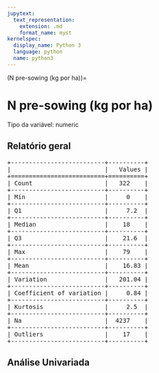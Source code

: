 ```yaml
--- 
jupytext:
  text_representation:
    extension: .md
    format_name: myst
kernelspec:
  display_name: Python 3
  language: python
  name: python3
---
```


(N pre-sowing (kg por ha))= 

# N pre-sowing (kg por ha)
Tipo da variável: numeric
## Relatório geral

<pre>
+--------------------------+----------+
|                          |   Values |
+==========================+==========+
| Count                    |   322    |
+--------------------------+----------+
| Mín                      |     0    |
+--------------------------+----------+
| Q1                       |     7.2  |
+--------------------------+----------+
| Median                   |    18    |
+--------------------------+----------+
| Q3                       |    21.6  |
+--------------------------+----------+
| Max                      |    79    |
+--------------------------+----------+
| Mean                     |    16.83 |
+--------------------------+----------+
| Variation                |   201.04 |
+--------------------------+----------+
| Coefficient of variation |     0.84 |
+--------------------------+----------+
| Kurtosis                 |     2.5  |
+--------------------------+----------+
| Na                       |  4237    |
+--------------------------+----------+
| Outliers                 |    17    |
+--------------------------+----------+
</pre>



## Análise Univariada

<div><script src="https://cdn.plot.ly/plotly-latest.min.js"></script><div class="plotly-graph-div" id="854e8c67-00b5-4c6a-9b3b-7532032eef07" style="height:370px; width:800px;"></div><script type="text/javascript">                                    window.PLOTLYENV=window.PLOTLYENV || {};                                    if (document.getElementById("854e8c67-00b5-4c6a-9b3b-7532032eef07")) {                    Plotly.newPlot(                        "854e8c67-00b5-4c6a-9b3b-7532032eef07",                        [{"boxmean": true, "boxpoints": false, "marker": {"color": "rgba(20, 36, 44, 0.7)", "outliercolor": "rgba(233, 75, 59, 1)"}, "name": "", "type": "box", "xaxis": "x", "y": [null, null, null, null, null, null, null, null, null, null, null, null, null, null, null, null, null, null, null, null, null, null, null, null, null, null, null, null, null, null, null, 18.0, null, null, null, null, 18.0, null, null, 0.0, null, null, null, null, null, null, null, null, null, null, null, null, null, null, null, null, null, null, null, null, null, null, null, null, null, null, null, null, null, 18.0, null, null, null, null, null, null, null, null, 18.0, null, null, null, null, null, null, null, null, null, null, 0.0, null, 24.2, null, null, 0.0, null, null, 10.0, 14.4, null, null, null, null, null, 23.4, null, null, null, null, null, null, null, null, null, null, 23.4, null, null, null, null, null, null, null, null, null, null, null, null, null, null, 11.0, null, null, null, null, null, null, null, null, null, null, null, null, null, null, null, 21.6, null, null, null, null, null, null, null, null, null, null, null, 18.0, null, null, null, null, null, null, null, null, null, null, null, null, null, null, null, null, null, null, null, 16.2, null, null, null, 22.5, null, null, 16.2, 14.4, null, null, 0.0, 4.8, null, null, null, null, null, null, null, null, 10.8, null, null, null, null, null, null, 16.2, null, null, null, 25.0, null, null, null, null, 21.6, null, null, null, null, null, null, null, null, null, null, null, null, null, 18.0, null, null, null, null, 7.7, null, null, 17.5, null, null, null, null, null, 25.0, null, null, null, null, null, null, 0.0, null, null, null, null, null, 18.0, null, null, null, null, 17.1, 17.5, null, null, null, null, null, null, null, null, null, null, null, null, null, null, null, null, null, null, null, null, null, null, null, null, null, 5.6, null, null, null, null, null, null, null, null, null, null, 18.0, 0.0, null, null, null, null, null, null, null, null, null, null, null, null, null, null, null, null, null, null, null, null, null, null, 0.0, 0.0, null, null, null, null, null, null, null, null, null, null, null, null, 19.5, null, null, null, null, null, 14.4, null, null, null, null, null, 0.0, null, null, null, null, null, 18.0, null, null, 21.6, null, null, null, 21.6, 28.8, null, null, null, null, null, 14.4, null, null, null, null, null, null, null, null, null, 10.0, null, null, null, null, null, 30.0, null, null, null, null, null, null, null, null, 16.2, 7.2, null, null, null, null, null, null, null, null, null, null, null, null, 21.6, null, null, null, null, null, null, null, null, 23.4, null, 0.0, null, 10.0, null, null, null, null, 0.0, null, null, null, null, 0.0, null, null, null, null, null, null, null, null, 0.0, null, null, null, null, null, 18.0, 18.0, null, 13.2, null, null, null, null, null, null, null, null, null, 0.0, null, 0.0, 18.0, null, null, 10.0, null, null, null, null, null, null, null, null, null, null, null, null, 23.4, null, 15.0, null, null, null, null, null, null, null, null, null, null, 16.74, 25.0, null, null, null, null, null, null, null, null, null, null, null, null, null, null, null, null, null, null, null, 27.0, null, null, null, null, null, null, 0.0, null, null, null, null, 14.4, null, null, 8.4, 75.0, null, null, null, null, 14.4, null, null, null, null, null, null, null, null, null, null, null, null, null, 36.0, null, null, null, 12.6, null, null, null, null, null, null, null, 11.7, null, null, 20.0, null, null, null, null, null, null, null, null, null, null, null, null, null, null, 0.0, null, null, null, null, null, null, null, null, null, null, null, null, null, null, null, null, null, null, 8.1, null, null, null, null, null, null, null, null, null, null, null, null, null, null, null, null, null, null, null, null, null, null, null, null, null, null, null, null, null, null, null, null, null, null, null, null, null, 13.2, null, 59.8, null, null, null, null, null, null, null, null, null, null, 17.5, null, 16.2, null, null, null, null, null, null, 46.0, null, null, null, null, null, null, null, null, null, null, 7.0, null, null, null, 0.0, null, null, null, null, null, null, null, null, null, null, null, null, null, null, 18.0, null, null, null, null, null, null, null, null, 23.4, null, null, null, null, null, null, null, null, null, null, 0.0, null, null, null, null, null, null, null, null, null, null, null, null, null, null, null, null, 18.0, null, 23.4, null, 22.5, null, null, null, null, null, 5.0, null, null, null, null, null, null, null, null, null, 18.0, null, null, null, null, null, null, null, null, null, null, null, null, null, null, null, null, null, null, null, null, null, null, null, null, null, null, null, 21.6, null, null, 21.6, null, 20.4, null, null, null, null, null, null, null, null, null, null, null, null, null, null, 21.6, null, null, null, null, 21.6, null, null, 31.25, 31.5, null, null, 19.8, 27.0, null, null, null, null, null, null, null, null, null, null, null, null, null, null, null, null, null, null, null, null, null, null, null, 24.0, null, null, null, null, 25.65, null, null, null, null, 14.4, null, null, null, null, null, null, null, null, null, null, 0.0, 11.7, null, null, null, null, null, null, null, null, null, null, null, null, 18.0, null, null, null, null, 23.4, 18.0, 18.0, null, null, null, null, null, null, null, 19.98, null, null, null, null, 8.4, null, null, null, null, 25.2, null, 0.0, null, null, 9.8, null, null, null, null, null, null, 9.1, null, null, null, null, null, null, null, null, null, null, 21.6, null, null, null, null, null, null, null, null, null, null, null, null, null, null, null, null, null, null, 14.4, 18.0, null, null, 14.4, null, null, null, null, null, null, 0.0, null, null, null, null, null, null, null, null, null, null, null, null, null, 18.0, null, null, null, null, null, null, null, null, null, null, null, null, null, null, null, null, null, null, null, null, null, null, null, 26.1, null, null, null, null, null, 18.0, null, null, null, null, null, null, null, null, null, null, 0.0, null, null, null, 1.5, 12.6, null, null, null, null, null, null, null, null, null, null, null, null, 18.0, 15.3, null, null, null, null, null, null, null, null, null, null, null, null, null, null, null, null, null, null, null, null, null, null, null, null, null, null, null, null, null, null, 25.56, null, 9.0, null, null, null, null, null, null, null, null, null, null, null, 11.7, 0.0, null, null, null, null, null, null, null, 18.0, null, null, null, null, null, null, null, null, null, null, null, null, null, null, null, null, 25.2, null, null, null, 14.4, null, null, null, null, null, null, null, null, null, null, 21.6, null, null, null, null, null, 21.6, 6.0, null, null, null, null, null, null, null, null, null, null, null, null, null, null, null, null, null, null, null, null, null, null, 21.6, null, null, null, null, null, null, null, null, null, null, null, null, null, null, 18.0, null, null, 13.2, null, null, null, null, null, null, 46.0, null, null, null, null, null, null, null, null, null, null, null, null, null, null, null, null, null, null, null, 18.0, null, null, null, 18.0, 18.0, null, null, null, null, null, null, null, null, null, null, null, null, null, null, null, 15.0, 21.6, 21.6, null, null, null, null, null, null, 8.4, null, null, 23.4, null, null, null, null, null, 0.0, null, null, null, null, null, null, null, null, null, null, null, null, null, null, 0.0, 10.0, 18.0, null, null, null, null, null, null, null, null, null, null, null, null, null, null, null, null, null, null, null, null, null, 24.0, null, null, null, 7.0, null, null, null, 15.6, null, null, null, null, null, null, null, null, null, null, null, null, null, null, 9.1, null, null, null, null, null, null, null, null, null, null, 19.8, null, 12.5, null, null, null, 18.0, null, null, null, null, null, null, 11.0, null, null, null, null, null, 18.0, null, null, null, null, null, null, null, 10.8, null, 7.2, 14.4, 21.6, 27.0, null, null, null, null, null, null, null, 11.2, null, null, null, null, null, null, null, null, null, null, null, null, null, null, null, 18.0, null, null, null, 25.0, null, null, null, 27.0, null, null, null, null, null, null, 27.0, null, null, null, null, null, null, null, null, null, null, 14.4, null, null, null, null, null, null, null, null, null, null, 0.0, null, null, null, null, null, 10.8, 50.0, null, null, null, null, null, null, null, null, null, null, null, null, null, null, null, null, null, null, null, null, null, null, null, null, null, null, null, null, null, null, null, null, null, null, null, null, null, null, null, null, null, null, null, null, null, null, null, 9.1, null, null, null, null, null, null, null, null, null, null, null, null, null, null, null, null, null, null, null, null, null, null, null, 16.2, null, null, null, null, null, null, null, 15.6, null, null, null, null, 16.2, null, null, null, null, null, null, null, null, null, null, null, null, null, 67.8, null, null, 21.6, null, null, null, null, null, null, null, 0.0, null, null, null, null, 14.4, null, null, null, null, null, null, null, null, null, null, null, null, null, null, null, null, null, null, null, null, null, null, null, null, null, null, null, null, null, null, null, null, null, null, null, null, null, null, null, null, null, null, null, null, null, null, null, null, null, null, null, null, null, null, null, null, null, null, null, null, null, null, null, null, null, null, null, null, null, null, null, null, null, null, null, null, null, null, null, null, null, null, null, null, null, null, null, null, null, null, null, null, null, null, null, null, null, null, null, null, null, null, null, null, null, null, null, null, null, null, null, null, null, null, null, null, null, null, null, null, null, null, null, null, null, null, null, null, null, null, null, null, null, null, null, null, null, null, null, null, null, null, null, null, null, null, null, null, null, null, null, null, null, null, null, null, null, null, null, null, null, null, null, null, null, 9.96, 6.36, 9.96, null, 9.96, null, null, null, null, null, null, null, null, null, 21.6, null, null, null, null, null, null, null, null, null, null, null, 9.1, 8.05, 45.0, 39.6, 39.6, 45.0, 0.0, 0.0, 0.0, 0.0, 0.0, 0.0, 0.0, 0.0, 0.0, 0.0, 0.0, 0.0, null, null, null, null, 14.4, null, null, null, null, null, null, 18.0, null, null, null, null, null, null, null, null, 25.0, null, null, null, null, null, null, null, null, null, null, null, null, null, null, null, null, null, null, null, null, null, null, null, null, null, null, null, null, null, null, null, null, null, null, null, null, null, null, null, null, null, null, null, null, null, null, null, 55.2808988764044, 55.2808988764044, 23.4, null, null, null, null, null, null, null, null, null, null, null, null, null, null, null, null, null, null, 0.0, null, null, null, null, null, null, null, null, null, null, null, null, null, null, null, null, null, null, null, null, null, null, null, null, null, null, null, null, null, null, null, null, null, null, null, null, null, null, null, null, null, null, null, null, null, null, null, null, null, null, null, null, null, null, null, null, null, null, null, null, null, null, null, null, null, null, null, null, null, null, null, null, null, null, null, null, null, null, null, null, null, null, 18.0, null, null, 36.6, null, null, null, null, null, null, null, null, null, null, null, null, null, null, null, null, null, null, null, null, null, null, null, null, 18.0, null, null, null, null, null, null, null, null, null, null, null, null, null, null, null, null, null, null, null, null, null, null, null, null, null, null, null, null, null, null, null, null, null, null, null, null, null, null, null, null, null, null, null, null, null, null, null, null, null, null, null, null, null, null, null, null, null, null, null, null, null, null, null, null, null, null, null, null, null, null, null, null, null, null, null, null, null, null, null, null, null, null, null, null, null, null, null, null, null, null, null, null, null, null, null, null, null, null, null, null, null, null, null, null, null, null, null, null, null, null, null, null, null, null, null, null, null, null, null, null, null, null, null, null, null, null, null, null, null, null, null, null, null, null, null, null, null, null, null, null, null, null, null, null, null, null, null, null, null, null, null, null, null, null, null, null, null, null, null, null, null, null, null, null, null, null, null, null, null, null, null, null, null, null, null, null, null, null, null, null, null, null, null, null, null, null, null, null, null, null, null, null, null, null, null, null, null, null, null, null, null, null, null, null, null, null, null, null, null, null, null, null, null, 9.1, null, null, null, null, null, null, null, null, null, null, null, null, null, null, null, null, null, null, null, null, null, null, null, null, null, null, null, null, null, null, null, null, null, null, null, null, null, null, null, null, null, null, null, null, null, null, null, null, null, null, null, null, null, null, null, null, null, null, null, null, null, null, null, null, null, null, null, null, null, null, null, null, null, null, null, null, null, null, null, null, null, null, null, null, null, null, null, null, null, null, null, null, null, null, null, null, null, null, null, null, null, null, null, null, null, null, null, null, null, null, null, null, null, null, null, null, null, null, null, null, null, null, null, null, null, null, null, null, null, null, null, null, null, null, null, null, null, null, null, null, null, null, null, null, null, null, null, null, null, null, null, null, null, null, null, null, null, null, null, null, null, null, null, null, null, null, null, null, null, null, null, null, null, null, null, null, null, null, null, null, null, null, null, null, null, null, null, null, null, null, null, null, null, null, null, null, null, null, null, null, null, null, null, null, null, null, null, null, null, null, null, null, null, null, null, null, null, null, null, null, null, null, null, null, null, null, null, null, null, null, null, null, null, null, null, null, null, null, null, null, null, null, null, null, null, null, null, null, null, null, null, null, null, null, null, null, null, null, null, null, null, null, null, null, null, null, null, null, null, null, null, null, null, null, null, null, null, null, null, null, null, null, null, null, null, null, null, null, null, null, null, null, null, null, null, null, null, null, null, null, null, null, null, null, null, null, null, null, null, null, null, null, null, null, null, null, null, null, null, null, null, null, null, null, null, null, null, null, null, null, null, null, null, null, null, null, null, null, null, null, null, null, null, null, null, null, null, null, null, null, null, null, null, null, null, null, null, null, null, null, null, null, null, null, null, null, null, null, null, null, null, null, null, null, null, null, null, null, null, null, null, null, null, null, null, null, null, null, null, null, null, null, null, null, null, null, null, null, null, null, null, null, null, null, null, null, null, null, null, null, null, null, null, null, null, null, null, null, null, null, null, null, null, null, null, null, null, null, null, null, null, null, null, null, null, null, null, null, null, null, null, null, null, null, null, null, null, null, null, null, null, null, null, null, null, null, null, null, null, null, null, null, null, null, null, null, null, null, null, null, null, null, null, null, null, null, null, null, null, null, null, null, null, null, null, null, null, null, null, null, null, null, null, null, null, null, null, null, null, null, null, null, null, null, null, null, null, null, null, null, null, null, null, null, null, null, null, null, null, null, null, null, null, null, null, null, null, null, null, null, null, null, null, null, null, null, null, null, null, null, null, null, null, null, null, null, null, null, null, null, null, null, null, null, null, null, null, null, null, null, null, null, null, null, null, null, null, null, null, null, null, null, null, null, null, null, null, null, null, null, null, null, null, null, null, null, null, null, null, null, null, null, null, null, null, null, null, 15.0, null, null, null, null, null, null, null, null, null, null, null, null, null, null, null, null, null, null, null, null, null, null, null, null, null, null, null, null, null, null, null, null, null, null, null, null, null, null, null, null, null, null, null, null, null, null, null, null, null, null, null, null, null, null, null, null, null, null, null, null, null, null, null, null, null, null, null, null, null, null, null, null, null, null, null, null, null, null, null, null, null, null, null, null, null, null, null, null, null, null, null, null, null, null, null, null, null, null, null, null, null, null, null, null, null, null, null, null, null, null, null, null, null, null, null, null, null, null, null, null, null, null, null, null, null, null, null, null, null, null, null, null, null, null, null, null, null, 0.0, null, null, null, null, null, null, null, null, null, null, null, null, null, null, null, null, null, null, null, null, null, null, 0.0, null, null, null, null, null, null, null, null, null, null, null, null, null, null, null, null, null, null, null, null, null, null, null, null, null, null, null, null, null, null, null, null, null, null, null, null, null, null, null, null, null, null, null, null, null, null, null, null, null, null, null, null, null, null, null, null, null, null, null, null, null, null, null, null, null, null, null, null, null, null, null, null, null, null, null, null, null, null, null, null, null, null, null, null, null, null, null, null, null, null, null, null, null, null, null, null, null, null, null, null, null, null, null, null, null, null, null, null, null, null, null, null, null, null, null, null, null, null, null, null, null, null, null, null, null, null, null, null, null, null, null, null, null, null, null, null, null, null, null, null, null, null, null, null, null, null, null, null, null, null, null, null, null, null, null, null, null, null, null, null, null, null, null, null, 0.0, null, null, null, null, 9.0, null, null, null, null, null, null, null, null, null, null, null, null, null, null, null, null, null, null, null, null, null, null, null, null, null, null, null, null, null, null, null, null, null, 36.0, 36.0, 36.0, 24.0, 60.0, 60.0, 18.0, 18.0, 40.5, 40.5, 18.0, 18.0, 55.5, 55.5, 18.0, 18.0, 18.0, 18.0, 25.0, 18.0, 36.0, null, 18.0, 18.0, 18.0, 36.0, 0.0, 36.0, 36.0, 36.0, 36.0, 36.0, 18.0, 25.0, 25.6, 18.0, null, 26.4, 18.0, null, null, 18.0, null, null, null, null, null, null, null, null, null, null, null, null, null, null, null, null, null, null, null, null, null, null, null, null, null, null, null, null, null, 25.2, null, null, null, null, null, null, null, null, null, null, null, null, null, null, null, null, null, null, null, null, null, null, null, null, null, null, null, null, null, null, null, null, null, null, null, null, null, null, null, null, null, null, null, null, null, null, null, null, null, null, null, null, null, null, null, null, null, null, null, null, null, null, null, null, null, null, null, null, null, null, null, null, null, null, null, null, null, null, null, null, null, null, null, null, null, null, null, null, null, null, null, null, null, null, null, null, null, null, null, null, null, null, null, null, null, null, null, null, null, null, null, null, null, null, null, null, null, null, null, null, null, null, null, null, null, null, null, null, null, null, null, null, null, null, null, null, null, null, null, null, null, null, null, null, null, null, null, null, null, null, null, null, null, null, null, null, null, null, null, null, null, null, null, null, null, null, null, null, null, null, null, null, null, null, null, null, null, null, null, null, null, null, null, null, null, null, null, 0.0, null, null, null, null, null, null, null, null, null, null, null, null, null, null, null, null, null, null, null, null, null, null, null, null, null, null, 13.5, null, null, null, null, null, null, null, null, null, null, null, null, null, null, null, null, null, null, null, null, null, null, null, null, null, null, null, null, null, null, null, null, null, null, null, null, null, null, null, null, null, null, null, null, null, null, null, null, null, null, null, null, null, null, null, null, null, null, null, null, null, null, null, null, null, null, null, 21.6, 79.0, 32.4, 18.0, null, null, null, null, null, null, null, null, null, null, null, null, null, null, null, null, null, null, null, null, null, null, null, null, null, null, null, null, null, null, null, null, null, null, null, null, null, null, null, null, null, null, null, null, null, null, null, null, null, 18.0, null, null, null, null, null, null, null, null, null, null, null, null, null, null, null, null, null, null, null, null, 0.0, null, null, null, null, null, null, null, null, 27.0, null, null, 0.0, null, null, null, null, null, null, null, null, null, null, null, null, null, null, null, null, null, null, null, null, null, null, null, null, null, 23.4, null, null, null, 0.0, 48.0, null, null, null, null, null, null, null, null, null, null, null, null, null, 18.0, 42.9, 9.1, null, null, null, null, null, null, null, null, null, 0.0, 0.0, null, null, 21.6, null, null, null, null, null, null, null, null, 0.0, null, 0.0, 0.0, null, null, null, null, null, null, null, null, null, null, null, null, null, null, null, null, null, null, null, null, null, null, null, null, null, null, null, null, null, null, null, null, null, null, null, null, null, null, null, null, null, null, null, null, null, null, null, null, null, null, null, null, null, null, null, null, null, null, null, null, null, null, null, null, null, null, null, null, null, null, null, null, null, null, null, null, null, null, null, 0.0, 0.0, null, 0.0, null, null, null, null, null, null, null, null, null, null, null, null, null, null, null, null, null, null, null, 13.3, 21.6, null, null, null, null, null, null, null, null, null, null, null, null, null, null, null, null, null, null, null, null, null, 10.5, 0.0, 10.5, null, null, null, null, null, null, null, null, null, null, null, null, null, null, null, null, null, null, null, null, null, null, null, null, null, null, null, null, null, null, null, null, null, null, null, null, null, null, null, null, null, null, null, null, null, null, null, null, null, null, null, null, null, null, 9.1, null, null, null, null, null, null, null, null, null, null, null, null, null, null, null, null, null, null, null, null, null, null, null, null, null, null, null, null, null, null, null, null, null, null, null, null, null, null, null, null, null, null, null, null, null, null, null, null, null, null, null, null, null, null, null, null, null, null, null, null, null, null, null, null, 36.0, null, null, null, null, null, null, null, null, null, null, null, null, null, null, null, null, null, 0.0, null, null, null, null, null, null, null, 0.0, null, null, null, null, null, null, null, null, null, null, 0.0, null, null, null, null, null, null, null, null, null, null, null, null, null, null, null, null, null, null, null, null, null, 0.0, null, null, null, 0.0, 27.0, null, null, null, null, null, null, null, null, null, null, null, null, null, 39.8, null, null, null, null, null, null, null, null, null, 14.4, null, null, null, null, null, null, null, null, null, null, null, null, null, null, null, null, null, null, null, null, null, null, null, null, null, null, null, null, null, null, null, null, null, null, null, null, null, null, null, null, 0.0, 0.0, 0.0, 0.0, 0.0, null, null, null, null, null, null, null, null, null, null, null, null, null, null, null, null, null, null, null, null, null, null, null, null, null, null, null, null, 0.0, 0.0, null, null, null, null, null, null, null, null, null, null, null, null, null, null, null, null, null, null, null, null, null, null, null, null, null, 30.6, null, null, null, null, null, null, null, null, null, null, null, null, null, null, null, null, null, null, null, null, null, null, null, null, null, null, null, 19.8, 19.8, 19.8, null, null, 0.0, null, null, null, null, null, null, null, null, null, null, null, null, null, null, null, null, null, null, null, null, null, null, null, null, null, null, null, null, null, null, null, null, null, null, null, null, null, null, null, null, null, null, null, null, null, null, null, null, null, null, null, null, null, null, null, null, null, null, null, null, null, null, null, null, null, null, null, null, null, null, null, null, null, null, null, null, null, null, null, null, null, null, null, null, null, null, null, null, null, null, null, null, null, null, null, null, null, null, null, null, null, null, null, null, null, null, null, null, null, null, null, null, null, null, null, null, null, null, null, null, null, null, null, null, null, null, null, null, null, null, null, null, null, null, null, null, null, null, null, null, null, null, null, null, null, null, null, null, null, null, null, null, null, null, null, null, null, null, null, null, null, null, null, null, null, null, null, null, null, null, null, null, null, null, null, null, null, null, null, null, null, null, null, null, null, null, null, null, null, null, null, null, null, null, null, null, null, null, null, null, null, null, null, null, null, null, null, null, 60.0, null, null, null, null, null, null, null, null, null, null, null, null, null, null, null, null, null, null, null, null, null, null, null, null, null, null, null, null, null, null, null, null, null, null, null, null, null, null, null, null, null, null, null, null, null, null, null, null, null, null, null, null, null, null, null, null, null, null, null, null, null, null, null, null, null, null, null, null, null, null, null, null, null, null, null, null, null, null, null, null, null, null, null, null, null, null, null, null, null, null, null, null, null, null, null, null, null, null, null, null, null, null, null, null, null, null, null, null, null, null, null, null, null, null, null, null, null, null, null, null, null, null, null, null, null, null, null, null, null, null, null, null, null, null, null, null, null, null, null, null, null, null, null, null, null, null, null, null, null, null, null, null, null, null, null, null, null, null, null, null, null, null, null, null, null, null, null, null, null, null, null, null, null, null, null, null, null, null, null, null, null, null, null, null, null, null, null, null, null, null, null, null, null, null, null, null, null, null, null, null, null, null, null, null, null, null, null, null, null, null, null, null, null, null, null, null, null, null, null, null, null, null, null, null, null, null, null, null, null, null, null, null, null, null, null, null, null, null, null, null, null, null, null, null, null, null, null, null, null, null, null, null, null, null, null, null, null, null, null, null, null, null, null, null, null, null, null, null, 0.0, null, null, 18.0, null, null, null, null], "yaxis": "y"}, {"marker": {"color": "rgba(20, 36, 44, 0.7)"}, "name": "", "points": false, "type": "violin", "xaxis": "x2", "y": [null, null, null, null, null, null, null, null, null, null, null, null, null, null, null, null, null, null, null, null, null, null, null, null, null, null, null, null, null, null, null, 18.0, null, null, null, null, 18.0, null, null, 0.0, null, null, null, null, null, null, null, null, null, null, null, null, null, null, null, null, null, null, null, null, null, null, null, null, null, null, null, null, null, 18.0, null, null, null, null, null, null, null, null, 18.0, null, null, null, null, null, null, null, null, null, null, 0.0, null, 24.2, null, null, 0.0, null, null, 10.0, 14.4, null, null, null, null, null, 23.4, null, null, null, null, null, null, null, null, null, null, 23.4, null, null, null, null, null, null, null, null, null, null, null, null, null, null, 11.0, null, null, null, null, null, null, null, null, null, null, null, null, null, null, null, 21.6, null, null, null, null, null, null, null, null, null, null, null, 18.0, null, null, null, null, null, null, null, null, null, null, null, null, null, null, null, null, null, null, null, 16.2, null, null, null, 22.5, null, null, 16.2, 14.4, null, null, 0.0, 4.8, null, null, null, null, null, null, null, null, 10.8, null, null, null, null, null, null, 16.2, null, null, null, 25.0, null, null, null, null, 21.6, null, null, null, null, null, null, null, null, null, null, null, null, null, 18.0, null, null, null, null, 7.7, null, null, 17.5, null, null, null, null, null, 25.0, null, null, null, null, null, null, 0.0, null, null, null, null, null, 18.0, null, null, null, null, 17.1, 17.5, null, null, null, null, null, null, null, null, null, null, null, null, null, null, null, null, null, null, null, null, null, null, null, null, null, 5.6, null, null, null, null, null, null, null, null, null, null, 18.0, 0.0, null, null, null, null, null, null, null, null, null, null, null, null, null, null, null, null, null, null, null, null, null, null, 0.0, 0.0, null, null, null, null, null, null, null, null, null, null, null, null, 19.5, null, null, null, null, null, 14.4, null, null, null, null, null, 0.0, null, null, null, null, null, 18.0, null, null, 21.6, null, null, null, 21.6, 28.8, null, null, null, null, null, 14.4, null, null, null, null, null, null, null, null, null, 10.0, null, null, null, null, null, 30.0, null, null, null, null, null, null, null, null, 16.2, 7.2, null, null, null, null, null, null, null, null, null, null, null, null, 21.6, null, null, null, null, null, null, null, null, 23.4, null, 0.0, null, 10.0, null, null, null, null, 0.0, null, null, null, null, 0.0, null, null, null, null, null, null, null, null, 0.0, null, null, null, null, null, 18.0, 18.0, null, 13.2, null, null, null, null, null, null, null, null, null, 0.0, null, 0.0, 18.0, null, null, 10.0, null, null, null, null, null, null, null, null, null, null, null, null, 23.4, null, 15.0, null, null, null, null, null, null, null, null, null, null, 16.74, 25.0, null, null, null, null, null, null, null, null, null, null, null, null, null, null, null, null, null, null, null, 27.0, null, null, null, null, null, null, 0.0, null, null, null, null, 14.4, null, null, 8.4, 75.0, null, null, null, null, 14.4, null, null, null, null, null, null, null, null, null, null, null, null, null, 36.0, null, null, null, 12.6, null, null, null, null, null, null, null, 11.7, null, null, 20.0, null, null, null, null, null, null, null, null, null, null, null, null, null, null, 0.0, null, null, null, null, null, null, null, null, null, null, null, null, null, null, null, null, null, null, 8.1, null, null, null, null, null, null, null, null, null, null, null, null, null, null, null, null, null, null, null, null, null, null, null, null, null, null, null, null, null, null, null, null, null, null, null, null, null, 13.2, null, 59.8, null, null, null, null, null, null, null, null, null, null, 17.5, null, 16.2, null, null, null, null, null, null, 46.0, null, null, null, null, null, null, null, null, null, null, 7.0, null, null, null, 0.0, null, null, null, null, null, null, null, null, null, null, null, null, null, null, 18.0, null, null, null, null, null, null, null, null, 23.4, null, null, null, null, null, null, null, null, null, null, 0.0, null, null, null, null, null, null, null, null, null, null, null, null, null, null, null, null, 18.0, null, 23.4, null, 22.5, null, null, null, null, null, 5.0, null, null, null, null, null, null, null, null, null, 18.0, null, null, null, null, null, null, null, null, null, null, null, null, null, null, null, null, null, null, null, null, null, null, null, null, null, null, null, 21.6, null, null, 21.6, null, 20.4, null, null, null, null, null, null, null, null, null, null, null, null, null, null, 21.6, null, null, null, null, 21.6, null, null, 31.25, 31.5, null, null, 19.8, 27.0, null, null, null, null, null, null, null, null, null, null, null, null, null, null, null, null, null, null, null, null, null, null, null, 24.0, null, null, null, null, 25.65, null, null, null, null, 14.4, null, null, null, null, null, null, null, null, null, null, 0.0, 11.7, null, null, null, null, null, null, null, null, null, null, null, null, 18.0, null, null, null, null, 23.4, 18.0, 18.0, null, null, null, null, null, null, null, 19.98, null, null, null, null, 8.4, null, null, null, null, 25.2, null, 0.0, null, null, 9.8, null, null, null, null, null, null, 9.1, null, null, null, null, null, null, null, null, null, null, 21.6, null, null, null, null, null, null, null, null, null, null, null, null, null, null, null, null, null, null, 14.4, 18.0, null, null, 14.4, null, null, null, null, null, null, 0.0, null, null, null, null, null, null, null, null, null, null, null, null, null, 18.0, null, null, null, null, null, null, null, null, null, null, null, null, null, null, null, null, null, null, null, null, null, null, null, 26.1, null, null, null, null, null, 18.0, null, null, null, null, null, null, null, null, null, null, 0.0, null, null, null, 1.5, 12.6, null, null, null, null, null, null, null, null, null, null, null, null, 18.0, 15.3, null, null, null, null, null, null, null, null, null, null, null, null, null, null, null, null, null, null, null, null, null, null, null, null, null, null, null, null, null, null, 25.56, null, 9.0, null, null, null, null, null, null, null, null, null, null, null, 11.7, 0.0, null, null, null, null, null, null, null, 18.0, null, null, null, null, null, null, null, null, null, null, null, null, null, null, null, null, 25.2, null, null, null, 14.4, null, null, null, null, null, null, null, null, null, null, 21.6, null, null, null, null, null, 21.6, 6.0, null, null, null, null, null, null, null, null, null, null, null, null, null, null, null, null, null, null, null, null, null, null, 21.6, null, null, null, null, null, null, null, null, null, null, null, null, null, null, 18.0, null, null, 13.2, null, null, null, null, null, null, 46.0, null, null, null, null, null, null, null, null, null, null, null, null, null, null, null, null, null, null, null, 18.0, null, null, null, 18.0, 18.0, null, null, null, null, null, null, null, null, null, null, null, null, null, null, null, 15.0, 21.6, 21.6, null, null, null, null, null, null, 8.4, null, null, 23.4, null, null, null, null, null, 0.0, null, null, null, null, null, null, null, null, null, null, null, null, null, null, 0.0, 10.0, 18.0, null, null, null, null, null, null, null, null, null, null, null, null, null, null, null, null, null, null, null, null, null, 24.0, null, null, null, 7.0, null, null, null, 15.6, null, null, null, null, null, null, null, null, null, null, null, null, null, null, 9.1, null, null, null, null, null, null, null, null, null, null, 19.8, null, 12.5, null, null, null, 18.0, null, null, null, null, null, null, 11.0, null, null, null, null, null, 18.0, null, null, null, null, null, null, null, 10.8, null, 7.2, 14.4, 21.6, 27.0, null, null, null, null, null, null, null, 11.2, null, null, null, null, null, null, null, null, null, null, null, null, null, null, null, 18.0, null, null, null, 25.0, null, null, null, 27.0, null, null, null, null, null, null, 27.0, null, null, null, null, null, null, null, null, null, null, 14.4, null, null, null, null, null, null, null, null, null, null, 0.0, null, null, null, null, null, 10.8, 50.0, null, null, null, null, null, null, null, null, null, null, null, null, null, null, null, null, null, null, null, null, null, null, null, null, null, null, null, null, null, null, null, null, null, null, null, null, null, null, null, null, null, null, null, null, null, null, null, 9.1, null, null, null, null, null, null, null, null, null, null, null, null, null, null, null, null, null, null, null, null, null, null, null, 16.2, null, null, null, null, null, null, null, 15.6, null, null, null, null, 16.2, null, null, null, null, null, null, null, null, null, null, null, null, null, 67.8, null, null, 21.6, null, null, null, null, null, null, null, 0.0, null, null, null, null, 14.4, null, null, null, null, null, null, null, null, null, null, null, null, null, null, null, null, null, null, null, null, null, null, null, null, null, null, null, null, null, null, null, null, null, null, null, null, null, null, null, null, null, null, null, null, null, null, null, null, null, null, null, null, null, null, null, null, null, null, null, null, null, null, null, null, null, null, null, null, null, null, null, null, null, null, null, null, null, null, null, null, null, null, null, null, null, null, null, null, null, null, null, null, null, null, null, null, null, null, null, null, null, null, null, null, null, null, null, null, null, null, null, null, null, null, null, null, null, null, null, null, null, null, null, null, null, null, null, null, null, null, null, null, null, null, null, null, null, null, null, null, null, null, null, null, null, null, null, null, null, null, null, null, null, null, null, null, null, null, null, null, null, null, null, null, null, 9.96, 6.36, 9.96, null, 9.96, null, null, null, null, null, null, null, null, null, 21.6, null, null, null, null, null, null, null, null, null, null, null, 9.1, 8.05, 45.0, 39.6, 39.6, 45.0, 0.0, 0.0, 0.0, 0.0, 0.0, 0.0, 0.0, 0.0, 0.0, 0.0, 0.0, 0.0, null, null, null, null, 14.4, null, null, null, null, null, null, 18.0, null, null, null, null, null, null, null, null, 25.0, null, null, null, null, null, null, null, null, null, null, null, null, null, null, null, null, null, null, null, null, null, null, null, null, null, null, null, null, null, null, null, null, null, null, null, null, null, null, null, null, null, null, null, null, null, null, null, 55.2808988764044, 55.2808988764044, 23.4, null, null, null, null, null, null, null, null, null, null, null, null, null, null, null, null, null, null, 0.0, null, null, null, null, null, null, null, null, null, null, null, null, null, null, null, null, null, null, null, null, null, null, null, null, null, null, null, null, null, null, null, null, null, null, null, null, null, null, null, null, null, null, null, null, null, null, null, null, null, null, null, null, null, null, null, null, null, null, null, null, null, null, null, null, null, null, null, null, null, null, null, null, null, null, null, null, null, null, null, null, null, null, 18.0, null, null, 36.6, null, null, null, null, null, null, null, null, null, null, null, null, null, null, null, null, null, null, null, null, null, null, null, null, 18.0, null, null, null, null, null, null, null, null, null, null, null, null, null, null, null, null, null, null, null, null, null, null, null, null, null, null, null, null, null, null, null, null, null, null, null, null, null, null, null, null, null, null, null, null, null, null, null, null, null, null, null, null, null, null, null, null, null, null, null, null, null, null, null, null, null, null, null, null, null, null, null, null, null, null, null, null, null, null, null, null, null, null, null, null, null, null, null, null, null, null, null, null, null, null, null, null, null, null, null, null, null, null, null, null, null, null, null, null, null, null, null, null, null, null, null, null, null, null, null, null, null, null, null, null, null, null, null, null, null, null, null, null, null, null, null, null, null, null, null, null, null, null, null, null, null, null, null, null, null, null, null, null, null, null, null, null, null, null, null, null, null, null, null, null, null, null, null, null, null, null, null, null, null, null, null, null, null, null, null, null, null, null, null, null, null, null, null, null, null, null, null, null, null, null, null, null, null, null, null, null, null, null, null, null, null, null, null, null, null, null, null, null, null, 9.1, null, null, null, null, null, null, null, null, null, null, null, null, null, null, null, null, null, null, null, null, null, null, null, null, null, null, null, null, null, null, null, null, null, null, null, null, null, null, null, null, null, null, null, null, null, null, null, null, null, null, null, null, null, null, null, null, null, null, null, null, null, null, null, null, null, null, null, null, null, null, null, null, null, null, null, null, null, null, null, null, null, null, null, null, null, null, null, null, null, null, null, null, null, null, null, null, null, null, null, null, null, null, null, null, null, null, null, null, null, null, null, null, null, null, null, null, null, null, null, null, null, null, null, null, null, null, null, null, null, null, null, null, null, null, null, null, null, null, null, null, null, null, null, null, null, null, null, null, null, null, null, null, null, null, null, null, null, null, null, null, null, null, null, null, null, null, null, null, null, null, null, null, null, null, null, null, null, null, null, null, null, null, null, null, null, null, null, null, null, null, null, null, null, null, null, null, null, null, null, null, null, null, null, null, null, null, null, null, null, null, null, null, null, null, null, null, null, null, null, null, null, null, null, null, null, null, null, null, null, null, null, null, null, null, null, null, null, null, null, null, null, null, null, null, null, null, null, null, null, null, null, null, null, null, null, null, null, null, null, null, null, null, null, null, null, null, null, null, null, null, null, null, null, null, null, null, null, null, null, null, null, null, null, null, null, null, null, null, null, null, null, null, null, null, null, null, null, null, null, null, null, null, null, null, null, null, null, null, null, null, null, null, null, null, null, null, null, null, null, null, null, null, null, null, null, null, null, null, null, null, null, null, null, null, null, null, null, null, null, null, null, null, null, null, null, null, null, null, null, null, null, null, null, null, null, null, null, null, null, null, null, null, null, null, null, null, null, null, null, null, null, null, null, null, null, null, null, null, null, null, null, null, null, null, null, null, null, null, null, null, null, null, null, null, null, null, null, null, null, null, null, null, null, null, null, null, null, null, null, null, null, null, null, null, null, null, null, null, null, null, null, null, null, null, null, null, null, null, null, null, null, null, null, null, null, null, null, null, null, null, null, null, null, null, null, null, null, null, null, null, null, null, null, null, null, null, null, null, null, null, null, null, null, null, null, null, null, null, null, null, null, null, null, null, null, null, null, null, null, null, null, null, null, null, null, null, null, null, null, null, null, null, null, null, null, null, null, null, null, null, null, null, null, null, null, null, null, null, null, null, null, null, null, null, null, null, null, null, null, null, null, null, null, null, null, null, null, null, null, null, null, null, null, null, null, null, null, null, null, null, null, null, null, null, null, null, null, null, null, null, null, null, null, null, null, null, null, null, null, null, null, null, null, null, null, null, null, null, null, null, null, null, null, null, null, null, null, null, null, null, null, null, null, null, null, null, null, null, null, null, null, null, null, null, null, null, null, 15.0, null, null, null, null, null, null, null, null, null, null, null, null, null, null, null, null, null, null, null, null, null, null, null, null, null, null, null, null, null, null, null, null, null, null, null, null, null, null, null, null, null, null, null, null, null, null, null, null, null, null, null, null, null, null, null, null, null, null, null, null, null, null, null, null, null, null, null, null, null, null, null, null, null, null, null, null, null, null, null, null, null, null, null, null, null, null, null, null, null, null, null, null, null, null, null, null, null, null, null, null, null, null, null, null, null, null, null, null, null, null, null, null, null, null, null, null, null, null, null, null, null, null, null, null, null, null, null, null, null, null, null, null, null, null, null, null, null, 0.0, null, null, null, null, null, null, null, null, null, null, null, null, null, null, null, null, null, null, null, null, null, null, 0.0, null, null, null, null, null, null, null, null, null, null, null, null, null, null, null, null, null, null, null, null, null, null, null, null, null, null, null, null, null, null, null, null, null, null, null, null, null, null, null, null, null, null, null, null, null, null, null, null, null, null, null, null, null, null, null, null, null, null, null, null, null, null, null, null, null, null, null, null, null, null, null, null, null, null, null, null, null, null, null, null, null, null, null, null, null, null, null, null, null, null, null, null, null, null, null, null, null, null, null, null, null, null, null, null, null, null, null, null, null, null, null, null, null, null, null, null, null, null, null, null, null, null, null, null, null, null, null, null, null, null, null, null, null, null, null, null, null, null, null, null, null, null, null, null, null, null, null, null, null, null, null, null, null, null, null, null, null, null, null, null, null, null, null, null, 0.0, null, null, null, null, 9.0, null, null, null, null, null, null, null, null, null, null, null, null, null, null, null, null, null, null, null, null, null, null, null, null, null, null, null, null, null, null, null, null, null, 36.0, 36.0, 36.0, 24.0, 60.0, 60.0, 18.0, 18.0, 40.5, 40.5, 18.0, 18.0, 55.5, 55.5, 18.0, 18.0, 18.0, 18.0, 25.0, 18.0, 36.0, null, 18.0, 18.0, 18.0, 36.0, 0.0, 36.0, 36.0, 36.0, 36.0, 36.0, 18.0, 25.0, 25.6, 18.0, null, 26.4, 18.0, null, null, 18.0, null, null, null, null, null, null, null, null, null, null, null, null, null, null, null, null, null, null, null, null, null, null, null, null, null, null, null, null, null, 25.2, null, null, null, null, null, null, null, null, null, null, null, null, null, null, null, null, null, null, null, null, null, null, null, null, null, null, null, null, null, null, null, null, null, null, null, null, null, null, null, null, null, null, null, null, null, null, null, null, null, null, null, null, null, null, null, null, null, null, null, null, null, null, null, null, null, null, null, null, null, null, null, null, null, null, null, null, null, null, null, null, null, null, null, null, null, null, null, null, null, null, null, null, null, null, null, null, null, null, null, null, null, null, null, null, null, null, null, null, null, null, null, null, null, null, null, null, null, null, null, null, null, null, null, null, null, null, null, null, null, null, null, null, null, null, null, null, null, null, null, null, null, null, null, null, null, null, null, null, null, null, null, null, null, null, null, null, null, null, null, null, null, null, null, null, null, null, null, null, null, null, null, null, null, null, null, null, null, null, null, null, null, null, null, null, null, null, null, 0.0, null, null, null, null, null, null, null, null, null, null, null, null, null, null, null, null, null, null, null, null, null, null, null, null, null, null, 13.5, null, null, null, null, null, null, null, null, null, null, null, null, null, null, null, null, null, null, null, null, null, null, null, null, null, null, null, null, null, null, null, null, null, null, null, null, null, null, null, null, null, null, null, null, null, null, null, null, null, null, null, null, null, null, null, null, null, null, null, null, null, null, null, null, null, null, null, 21.6, 79.0, 32.4, 18.0, null, null, null, null, null, null, null, null, null, null, null, null, null, null, null, null, null, null, null, null, null, null, null, null, null, null, null, null, null, null, null, null, null, null, null, null, null, null, null, null, null, null, null, null, null, null, null, null, null, 18.0, null, null, null, null, null, null, null, null, null, null, null, null, null, null, null, null, null, null, null, null, 0.0, null, null, null, null, null, null, null, null, 27.0, null, null, 0.0, null, null, null, null, null, null, null, null, null, null, null, null, null, null, null, null, null, null, null, null, null, null, null, null, null, 23.4, null, null, null, 0.0, 48.0, null, null, null, null, null, null, null, null, null, null, null, null, null, 18.0, 42.9, 9.1, null, null, null, null, null, null, null, null, null, 0.0, 0.0, null, null, 21.6, null, null, null, null, null, null, null, null, 0.0, null, 0.0, 0.0, null, null, null, null, null, null, null, null, null, null, null, null, null, null, null, null, null, null, null, null, null, null, null, null, null, null, null, null, null, null, null, null, null, null, null, null, null, null, null, null, null, null, null, null, null, null, null, null, null, null, null, null, null, null, null, null, null, null, null, null, null, null, null, null, null, null, null, null, null, null, null, null, null, null, null, null, null, null, null, 0.0, 0.0, null, 0.0, null, null, null, null, null, null, null, null, null, null, null, null, null, null, null, null, null, null, null, 13.3, 21.6, null, null, null, null, null, null, null, null, null, null, null, null, null, null, null, null, null, null, null, null, null, 10.5, 0.0, 10.5, null, null, null, null, null, null, null, null, null, null, null, null, null, null, null, null, null, null, null, null, null, null, null, null, null, null, null, null, null, null, null, null, null, null, null, null, null, null, null, null, null, null, null, null, null, null, null, null, null, null, null, null, null, null, 9.1, null, null, null, null, null, null, null, null, null, null, null, null, null, null, null, null, null, null, null, null, null, null, null, null, null, null, null, null, null, null, null, null, null, null, null, null, null, null, null, null, null, null, null, null, null, null, null, null, null, null, null, null, null, null, null, null, null, null, null, null, null, null, null, null, 36.0, null, null, null, null, null, null, null, null, null, null, null, null, null, null, null, null, null, 0.0, null, null, null, null, null, null, null, 0.0, null, null, null, null, null, null, null, null, null, null, 0.0, null, null, null, null, null, null, null, null, null, null, null, null, null, null, null, null, null, null, null, null, null, 0.0, null, null, null, 0.0, 27.0, null, null, null, null, null, null, null, null, null, null, null, null, null, 39.8, null, null, null, null, null, null, null, null, null, 14.4, null, null, null, null, null, null, null, null, null, null, null, null, null, null, null, null, null, null, null, null, null, null, null, null, null, null, null, null, null, null, null, null, null, null, null, null, null, null, null, null, 0.0, 0.0, 0.0, 0.0, 0.0, null, null, null, null, null, null, null, null, null, null, null, null, null, null, null, null, null, null, null, null, null, null, null, null, null, null, null, null, 0.0, 0.0, null, null, null, null, null, null, null, null, null, null, null, null, null, null, null, null, null, null, null, null, null, null, null, null, null, 30.6, null, null, null, null, null, null, null, null, null, null, null, null, null, null, null, null, null, null, null, null, null, null, null, null, null, null, null, 19.8, 19.8, 19.8, null, null, 0.0, null, null, null, null, null, null, null, null, null, null, null, null, null, null, null, null, null, null, null, null, null, null, null, null, null, null, null, null, null, null, null, null, null, null, null, null, null, null, null, null, null, null, null, null, null, null, null, null, null, null, null, null, null, null, null, null, null, null, null, null, null, null, null, null, null, null, null, null, null, null, null, null, null, null, null, null, null, null, null, null, null, null, null, null, null, null, null, null, null, null, null, null, null, null, null, null, null, null, null, null, null, null, null, null, null, null, null, null, null, null, null, null, null, null, null, null, null, null, null, null, null, null, null, null, null, null, null, null, null, null, null, null, null, null, null, null, null, null, null, null, null, null, null, null, null, null, null, null, null, null, null, null, null, null, null, null, null, null, null, null, null, null, null, null, null, null, null, null, null, null, null, null, null, null, null, null, null, null, null, null, null, null, null, null, null, null, null, null, null, null, null, null, null, null, null, null, null, null, null, null, null, null, null, null, null, null, null, null, 60.0, null, null, null, null, null, null, null, null, null, null, null, null, null, null, null, null, null, null, null, null, null, null, null, null, null, null, null, null, null, null, null, null, null, null, null, null, null, null, null, null, null, null, null, null, null, null, null, null, null, null, null, null, null, null, null, null, null, null, null, null, null, null, null, null, null, null, null, null, null, null, null, null, null, null, null, null, null, null, null, null, null, null, null, null, null, null, null, null, null, null, null, null, null, null, null, null, null, null, null, null, null, null, null, null, null, null, null, null, null, null, null, null, null, null, null, null, null, null, null, null, null, null, null, null, null, null, null, null, null, null, null, null, null, null, null, null, null, null, null, null, null, null, null, null, null, null, null, null, null, null, null, null, null, null, null, null, null, null, null, null, null, null, null, null, null, null, null, null, null, null, null, null, null, null, null, null, null, null, null, null, null, null, null, null, null, null, null, null, null, null, null, null, null, null, null, null, null, null, null, null, null, null, null, null, null, null, null, null, null, null, null, null, null, null, null, null, null, null, null, null, null, null, null, null, null, null, null, null, null, null, null, null, null, null, null, null, null, null, null, null, null, null, null, null, null, null, null, null, null, null, null, null, null, null, null, null, null, null, null, null, null, null, null, null, null, null, null, null, 0.0, null, null, 18.0, null, null, null, null], "yaxis": "y2"}, {"hovertemplate": "%{y:.d}<extra></extra>", "marker": {"color": "rgba(20, 36, 44, 0.7)"}, "type": "histogram", "x": [null, null, null, null, null, null, null, null, null, null, null, null, null, null, null, null, null, null, null, null, null, null, null, null, null, null, null, null, null, null, null, 18.0, null, null, null, null, 18.0, null, null, 0.0, null, null, null, null, null, null, null, null, null, null, null, null, null, null, null, null, null, null, null, null, null, null, null, null, null, null, null, null, null, 18.0, null, null, null, null, null, null, null, null, 18.0, null, null, null, null, null, null, null, null, null, null, 0.0, null, 24.2, null, null, 0.0, null, null, 10.0, 14.4, null, null, null, null, null, 23.4, null, null, null, null, null, null, null, null, null, null, 23.4, null, null, null, null, null, null, null, null, null, null, null, null, null, null, 11.0, null, null, null, null, null, null, null, null, null, null, null, null, null, null, null, 21.6, null, null, null, null, null, null, null, null, null, null, null, 18.0, null, null, null, null, null, null, null, null, null, null, null, null, null, null, null, null, null, null, null, 16.2, null, null, null, 22.5, null, null, 16.2, 14.4, null, null, 0.0, 4.8, null, null, null, null, null, null, null, null, 10.8, null, null, null, null, null, null, 16.2, null, null, null, 25.0, null, null, null, null, 21.6, null, null, null, null, null, null, null, null, null, null, null, null, null, 18.0, null, null, null, null, 7.7, null, null, 17.5, null, null, null, null, null, 25.0, null, null, null, null, null, null, 0.0, null, null, null, null, null, 18.0, null, null, null, null, 17.1, 17.5, null, null, null, null, null, null, null, null, null, null, null, null, null, null, null, null, null, null, null, null, null, null, null, null, null, 5.6, null, null, null, null, null, null, null, null, null, null, 18.0, 0.0, null, null, null, null, null, null, null, null, null, null, null, null, null, null, null, null, null, null, null, null, null, null, 0.0, 0.0, null, null, null, null, null, null, null, null, null, null, null, null, 19.5, null, null, null, null, null, 14.4, null, null, null, null, null, 0.0, null, null, null, null, null, 18.0, null, null, 21.6, null, null, null, 21.6, 28.8, null, null, null, null, null, 14.4, null, null, null, null, null, null, null, null, null, 10.0, null, null, null, null, null, 30.0, null, null, null, null, null, null, null, null, 16.2, 7.2, null, null, null, null, null, null, null, null, null, null, null, null, 21.6, null, null, null, null, null, null, null, null, 23.4, null, 0.0, null, 10.0, null, null, null, null, 0.0, null, null, null, null, 0.0, null, null, null, null, null, null, null, null, 0.0, null, null, null, null, null, 18.0, 18.0, null, 13.2, null, null, null, null, null, null, null, null, null, 0.0, null, 0.0, 18.0, null, null, 10.0, null, null, null, null, null, null, null, null, null, null, null, null, 23.4, null, 15.0, null, null, null, null, null, null, null, null, null, null, 16.74, 25.0, null, null, null, null, null, null, null, null, null, null, null, null, null, null, null, null, null, null, null, 27.0, null, null, null, null, null, null, 0.0, null, null, null, null, 14.4, null, null, 8.4, 75.0, null, null, null, null, 14.4, null, null, null, null, null, null, null, null, null, null, null, null, null, 36.0, null, null, null, 12.6, null, null, null, null, null, null, null, 11.7, null, null, 20.0, null, null, null, null, null, null, null, null, null, null, null, null, null, null, 0.0, null, null, null, null, null, null, null, null, null, null, null, null, null, null, null, null, null, null, 8.1, null, null, null, null, null, null, null, null, null, null, null, null, null, null, null, null, null, null, null, null, null, null, null, null, null, null, null, null, null, null, null, null, null, null, null, null, null, 13.2, null, 59.8, null, null, null, null, null, null, null, null, null, null, 17.5, null, 16.2, null, null, null, null, null, null, 46.0, null, null, null, null, null, null, null, null, null, null, 7.0, null, null, null, 0.0, null, null, null, null, null, null, null, null, null, null, null, null, null, null, 18.0, null, null, null, null, null, null, null, null, 23.4, null, null, null, null, null, null, null, null, null, null, 0.0, null, null, null, null, null, null, null, null, null, null, null, null, null, null, null, null, 18.0, null, 23.4, null, 22.5, null, null, null, null, null, 5.0, null, null, null, null, null, null, null, null, null, 18.0, null, null, null, null, null, null, null, null, null, null, null, null, null, null, null, null, null, null, null, null, null, null, null, null, null, null, null, 21.6, null, null, 21.6, null, 20.4, null, null, null, null, null, null, null, null, null, null, null, null, null, null, 21.6, null, null, null, null, 21.6, null, null, 31.25, 31.5, null, null, 19.8, 27.0, null, null, null, null, null, null, null, null, null, null, null, null, null, null, null, null, null, null, null, null, null, null, null, 24.0, null, null, null, null, 25.65, null, null, null, null, 14.4, null, null, null, null, null, null, null, null, null, null, 0.0, 11.7, null, null, null, null, null, null, null, null, null, null, null, null, 18.0, null, null, null, null, 23.4, 18.0, 18.0, null, null, null, null, null, null, null, 19.98, null, null, null, null, 8.4, null, null, null, null, 25.2, null, 0.0, null, null, 9.8, null, null, null, null, null, null, 9.1, null, null, null, null, null, null, null, null, null, null, 21.6, null, null, null, null, null, null, null, null, null, null, null, null, null, null, null, null, null, null, 14.4, 18.0, null, null, 14.4, null, null, null, null, null, null, 0.0, null, null, null, null, null, null, null, null, null, null, null, null, null, 18.0, null, null, null, null, null, null, null, null, null, null, null, null, null, null, null, null, null, null, null, null, null, null, null, 26.1, null, null, null, null, null, 18.0, null, null, null, null, null, null, null, null, null, null, 0.0, null, null, null, 1.5, 12.6, null, null, null, null, null, null, null, null, null, null, null, null, 18.0, 15.3, null, null, null, null, null, null, null, null, null, null, null, null, null, null, null, null, null, null, null, null, null, null, null, null, null, null, null, null, null, null, 25.56, null, 9.0, null, null, null, null, null, null, null, null, null, null, null, 11.7, 0.0, null, null, null, null, null, null, null, 18.0, null, null, null, null, null, null, null, null, null, null, null, null, null, null, null, null, 25.2, null, null, null, 14.4, null, null, null, null, null, null, null, null, null, null, 21.6, null, null, null, null, null, 21.6, 6.0, null, null, null, null, null, null, null, null, null, null, null, null, null, null, null, null, null, null, null, null, null, null, 21.6, null, null, null, null, null, null, null, null, null, null, null, null, null, null, 18.0, null, null, 13.2, null, null, null, null, null, null, 46.0, null, null, null, null, null, null, null, null, null, null, null, null, null, null, null, null, null, null, null, 18.0, null, null, null, 18.0, 18.0, null, null, null, null, null, null, null, null, null, null, null, null, null, null, null, 15.0, 21.6, 21.6, null, null, null, null, null, null, 8.4, null, null, 23.4, null, null, null, null, null, 0.0, null, null, null, null, null, null, null, null, null, null, null, null, null, null, 0.0, 10.0, 18.0, null, null, null, null, null, null, null, null, null, null, null, null, null, null, null, null, null, null, null, null, null, 24.0, null, null, null, 7.0, null, null, null, 15.6, null, null, null, null, null, null, null, null, null, null, null, null, null, null, 9.1, null, null, null, null, null, null, null, null, null, null, 19.8, null, 12.5, null, null, null, 18.0, null, null, null, null, null, null, 11.0, null, null, null, null, null, 18.0, null, null, null, null, null, null, null, 10.8, null, 7.2, 14.4, 21.6, 27.0, null, null, null, null, null, null, null, 11.2, null, null, null, null, null, null, null, null, null, null, null, null, null, null, null, 18.0, null, null, null, 25.0, null, null, null, 27.0, null, null, null, null, null, null, 27.0, null, null, null, null, null, null, null, null, null, null, 14.4, null, null, null, null, null, null, null, null, null, null, 0.0, null, null, null, null, null, 10.8, 50.0, null, null, null, null, null, null, null, null, null, null, null, null, null, null, null, null, null, null, null, null, null, null, null, null, null, null, null, null, null, null, null, null, null, null, null, null, null, null, null, null, null, null, null, null, null, null, null, 9.1, null, null, null, null, null, null, null, null, null, null, null, null, null, null, null, null, null, null, null, null, null, null, null, 16.2, null, null, null, null, null, null, null, 15.6, null, null, null, null, 16.2, null, null, null, null, null, null, null, null, null, null, null, null, null, 67.8, null, null, 21.6, null, null, null, null, null, null, null, 0.0, null, null, null, null, 14.4, null, null, null, null, null, null, null, null, null, null, null, null, null, null, null, null, null, null, null, null, null, null, null, null, null, null, null, null, null, null, null, null, null, null, null, null, null, null, null, null, null, null, null, null, null, null, null, null, null, null, null, null, null, null, null, null, null, null, null, null, null, null, null, null, null, null, null, null, null, null, null, null, null, null, null, null, null, null, null, null, null, null, null, null, null, null, null, null, null, null, null, null, null, null, null, null, null, null, null, null, null, null, null, null, null, null, null, null, null, null, null, null, null, null, null, null, null, null, null, null, null, null, null, null, null, null, null, null, null, null, null, null, null, null, null, null, null, null, null, null, null, null, null, null, null, null, null, null, null, null, null, null, null, null, null, null, null, null, null, null, null, null, null, null, null, 9.96, 6.36, 9.96, null, 9.96, null, null, null, null, null, null, null, null, null, 21.6, null, null, null, null, null, null, null, null, null, null, null, 9.1, 8.05, 45.0, 39.6, 39.6, 45.0, 0.0, 0.0, 0.0, 0.0, 0.0, 0.0, 0.0, 0.0, 0.0, 0.0, 0.0, 0.0, null, null, null, null, 14.4, null, null, null, null, null, null, 18.0, null, null, null, null, null, null, null, null, 25.0, null, null, null, null, null, null, null, null, null, null, null, null, null, null, null, null, null, null, null, null, null, null, null, null, null, null, null, null, null, null, null, null, null, null, null, null, null, null, null, null, null, null, null, null, null, null, null, 55.2808988764044, 55.2808988764044, 23.4, null, null, null, null, null, null, null, null, null, null, null, null, null, null, null, null, null, null, 0.0, null, null, null, null, null, null, null, null, null, null, null, null, null, null, null, null, null, null, null, null, null, null, null, null, null, null, null, null, null, null, null, null, null, null, null, null, null, null, null, null, null, null, null, null, null, null, null, null, null, null, null, null, null, null, null, null, null, null, null, null, null, null, null, null, null, null, null, null, null, null, null, null, null, null, null, null, null, null, null, null, null, null, 18.0, null, null, 36.6, null, null, null, null, null, null, null, null, null, null, null, null, null, null, null, null, null, null, null, null, null, null, null, null, 18.0, null, null, null, null, null, null, null, null, null, null, null, null, null, null, null, null, null, null, null, null, null, null, null, null, null, null, null, null, null, null, null, null, null, null, null, null, null, null, null, null, null, null, null, null, null, null, null, null, null, null, null, null, null, null, null, null, null, null, null, null, null, null, null, null, null, null, null, null, null, null, null, null, null, null, null, null, null, null, null, null, null, null, null, null, null, null, null, null, null, null, null, null, null, null, null, null, null, null, null, null, null, null, null, null, null, null, null, null, null, null, null, null, null, null, null, null, null, null, null, null, null, null, null, null, null, null, null, null, null, null, null, null, null, null, null, null, null, null, null, null, null, null, null, null, null, null, null, null, null, null, null, null, null, null, null, null, null, null, null, null, null, null, null, null, null, null, null, null, null, null, null, null, null, null, null, null, null, null, null, null, null, null, null, null, null, null, null, null, null, null, null, null, null, null, null, null, null, null, null, null, null, null, null, null, null, null, null, null, null, null, null, null, null, 9.1, null, null, null, null, null, null, null, null, null, null, null, null, null, null, null, null, null, null, null, null, null, null, null, null, null, null, null, null, null, null, null, null, null, null, null, null, null, null, null, null, null, null, null, null, null, null, null, null, null, null, null, null, null, null, null, null, null, null, null, null, null, null, null, null, null, null, null, null, null, null, null, null, null, null, null, null, null, null, null, null, null, null, null, null, null, null, null, null, null, null, null, null, null, null, null, null, null, null, null, null, null, null, null, null, null, null, null, null, null, null, null, null, null, null, null, null, null, null, null, null, null, null, null, null, null, null, null, null, null, null, null, null, null, null, null, null, null, null, null, null, null, null, null, null, null, null, null, null, null, null, null, null, null, null, null, null, null, null, null, null, null, null, null, null, null, null, null, null, null, null, null, null, null, null, null, null, null, null, null, null, null, null, null, null, null, null, null, null, null, null, null, null, null, null, null, null, null, null, null, null, null, null, null, null, null, null, null, null, null, null, null, null, null, null, null, null, null, null, null, null, null, null, null, null, null, null, null, null, null, null, null, null, null, null, null, null, null, null, null, null, null, null, null, null, null, null, null, null, null, null, null, null, null, null, null, null, null, null, null, null, null, null, null, null, null, null, null, null, null, null, null, null, null, null, null, null, null, null, null, null, null, null, null, null, null, null, null, null, null, null, null, null, null, null, null, null, null, null, null, null, null, null, null, null, null, null, null, null, null, null, null, null, null, null, null, null, null, null, null, null, null, null, null, null, null, null, null, null, null, null, null, null, null, null, null, null, null, null, null, null, null, null, null, null, null, null, null, null, null, null, null, null, null, null, null, null, null, null, null, null, null, null, null, null, null, null, null, null, null, null, null, null, null, null, null, null, null, null, null, null, null, null, null, null, null, null, null, null, null, null, null, null, null, null, null, null, null, null, null, null, null, null, null, null, null, null, null, null, null, null, null, null, null, null, null, null, null, null, null, null, null, null, null, null, null, null, null, null, null, null, null, null, null, null, null, null, null, null, null, null, null, null, null, null, null, null, null, null, null, null, null, null, null, null, null, null, null, null, null, null, null, null, null, null, null, null, null, null, null, null, null, null, null, null, null, null, null, null, null, null, null, null, null, null, null, null, null, null, null, null, null, null, null, null, null, null, null, null, null, null, null, null, null, null, null, null, null, null, null, null, null, null, null, null, null, null, null, null, null, null, null, null, null, null, null, null, null, null, null, null, null, null, null, null, null, null, null, null, null, null, null, null, null, null, null, null, null, null, null, null, null, null, null, null, null, null, null, null, null, null, null, null, null, null, null, null, null, null, null, null, null, null, null, null, null, null, null, null, null, null, null, null, null, null, null, null, null, null, null, null, null, null, null, null, null, null, null, 15.0, null, null, null, null, null, null, null, null, null, null, null, null, null, null, null, null, null, null, null, null, null, null, null, null, null, null, null, null, null, null, null, null, null, null, null, null, null, null, null, null, null, null, null, null, null, null, null, null, null, null, null, null, null, null, null, null, null, null, null, null, null, null, null, null, null, null, null, null, null, null, null, null, null, null, null, null, null, null, null, null, null, null, null, null, null, null, null, null, null, null, null, null, null, null, null, null, null, null, null, null, null, null, null, null, null, null, null, null, null, null, null, null, null, null, null, null, null, null, null, null, null, null, null, null, null, null, null, null, null, null, null, null, null, null, null, null, null, 0.0, null, null, null, null, null, null, null, null, null, null, null, null, null, null, null, null, null, null, null, null, null, null, 0.0, null, null, null, null, null, null, null, null, null, null, null, null, null, null, null, null, null, null, null, null, null, null, null, null, null, null, null, null, null, null, null, null, null, null, null, null, null, null, null, null, null, null, null, null, null, null, null, null, null, null, null, null, null, null, null, null, null, null, null, null, null, null, null, null, null, null, null, null, null, null, null, null, null, null, null, null, null, null, null, null, null, null, null, null, null, null, null, null, null, null, null, null, null, null, null, null, null, null, null, null, null, null, null, null, null, null, null, null, null, null, null, null, null, null, null, null, null, null, null, null, null, null, null, null, null, null, null, null, null, null, null, null, null, null, null, null, null, null, null, null, null, null, null, null, null, null, null, null, null, null, null, null, null, null, null, null, null, null, null, null, null, null, null, null, 0.0, null, null, null, null, 9.0, null, null, null, null, null, null, null, null, null, null, null, null, null, null, null, null, null, null, null, null, null, null, null, null, null, null, null, null, null, null, null, null, null, 36.0, 36.0, 36.0, 24.0, 60.0, 60.0, 18.0, 18.0, 40.5, 40.5, 18.0, 18.0, 55.5, 55.5, 18.0, 18.0, 18.0, 18.0, 25.0, 18.0, 36.0, null, 18.0, 18.0, 18.0, 36.0, 0.0, 36.0, 36.0, 36.0, 36.0, 36.0, 18.0, 25.0, 25.6, 18.0, null, 26.4, 18.0, null, null, 18.0, null, null, null, null, null, null, null, null, null, null, null, null, null, null, null, null, null, null, null, null, null, null, null, null, null, null, null, null, null, 25.2, null, null, null, null, null, null, null, null, null, null, null, null, null, null, null, null, null, null, null, null, null, null, null, null, null, null, null, null, null, null, null, null, null, null, null, null, null, null, null, null, null, null, null, null, null, null, null, null, null, null, null, null, null, null, null, null, null, null, null, null, null, null, null, null, null, null, null, null, null, null, null, null, null, null, null, null, null, null, null, null, null, null, null, null, null, null, null, null, null, null, null, null, null, null, null, null, null, null, null, null, null, null, null, null, null, null, null, null, null, null, null, null, null, null, null, null, null, null, null, null, null, null, null, null, null, null, null, null, null, null, null, null, null, null, null, null, null, null, null, null, null, null, null, null, null, null, null, null, null, null, null, null, null, null, null, null, null, null, null, null, null, null, null, null, null, null, null, null, null, null, null, null, null, null, null, null, null, null, null, null, null, null, null, null, null, null, null, 0.0, null, null, null, null, null, null, null, null, null, null, null, null, null, null, null, null, null, null, null, null, null, null, null, null, null, null, 13.5, null, null, null, null, null, null, null, null, null, null, null, null, null, null, null, null, null, null, null, null, null, null, null, null, null, null, null, null, null, null, null, null, null, null, null, null, null, null, null, null, null, null, null, null, null, null, null, null, null, null, null, null, null, null, null, null, null, null, null, null, null, null, null, null, null, null, null, 21.6, 79.0, 32.4, 18.0, null, null, null, null, null, null, null, null, null, null, null, null, null, null, null, null, null, null, null, null, null, null, null, null, null, null, null, null, null, null, null, null, null, null, null, null, null, null, null, null, null, null, null, null, null, null, null, null, null, 18.0, null, null, null, null, null, null, null, null, null, null, null, null, null, null, null, null, null, null, null, null, 0.0, null, null, null, null, null, null, null, null, 27.0, null, null, 0.0, null, null, null, null, null, null, null, null, null, null, null, null, null, null, null, null, null, null, null, null, null, null, null, null, null, 23.4, null, null, null, 0.0, 48.0, null, null, null, null, null, null, null, null, null, null, null, null, null, 18.0, 42.9, 9.1, null, null, null, null, null, null, null, null, null, 0.0, 0.0, null, null, 21.6, null, null, null, null, null, null, null, null, 0.0, null, 0.0, 0.0, null, null, null, null, null, null, null, null, null, null, null, null, null, null, null, null, null, null, null, null, null, null, null, null, null, null, null, null, null, null, null, null, null, null, null, null, null, null, null, null, null, null, null, null, null, null, null, null, null, null, null, null, null, null, null, null, null, null, null, null, null, null, null, null, null, null, null, null, null, null, null, null, null, null, null, null, null, null, null, 0.0, 0.0, null, 0.0, null, null, null, null, null, null, null, null, null, null, null, null, null, null, null, null, null, null, null, 13.3, 21.6, null, null, null, null, null, null, null, null, null, null, null, null, null, null, null, null, null, null, null, null, null, 10.5, 0.0, 10.5, null, null, null, null, null, null, null, null, null, null, null, null, null, null, null, null, null, null, null, null, null, null, null, null, null, null, null, null, null, null, null, null, null, null, null, null, null, null, null, null, null, null, null, null, null, null, null, null, null, null, null, null, null, null, 9.1, null, null, null, null, null, null, null, null, null, null, null, null, null, null, null, null, null, null, null, null, null, null, null, null, null, null, null, null, null, null, null, null, null, null, null, null, null, null, null, null, null, null, null, null, null, null, null, null, null, null, null, null, null, null, null, null, null, null, null, null, null, null, null, null, 36.0, null, null, null, null, null, null, null, null, null, null, null, null, null, null, null, null, null, 0.0, null, null, null, null, null, null, null, 0.0, null, null, null, null, null, null, null, null, null, null, 0.0, null, null, null, null, null, null, null, null, null, null, null, null, null, null, null, null, null, null, null, null, null, 0.0, null, null, null, 0.0, 27.0, null, null, null, null, null, null, null, null, null, null, null, null, null, 39.8, null, null, null, null, null, null, null, null, null, 14.4, null, null, null, null, null, null, null, null, null, null, null, null, null, null, null, null, null, null, null, null, null, null, null, null, null, null, null, null, null, null, null, null, null, null, null, null, null, null, null, null, 0.0, 0.0, 0.0, 0.0, 0.0, null, null, null, null, null, null, null, null, null, null, null, null, null, null, null, null, null, null, null, null, null, null, null, null, null, null, null, null, 0.0, 0.0, null, null, null, null, null, null, null, null, null, null, null, null, null, null, null, null, null, null, null, null, null, null, null, null, null, 30.6, null, null, null, null, null, null, null, null, null, null, null, null, null, null, null, null, null, null, null, null, null, null, null, null, null, null, null, 19.8, 19.8, 19.8, null, null, 0.0, null, null, null, null, null, null, null, null, null, null, null, null, null, null, null, null, null, null, null, null, null, null, null, null, null, null, null, null, null, null, null, null, null, null, null, null, null, null, null, null, null, null, null, null, null, null, null, null, null, null, null, null, null, null, null, null, null, null, null, null, null, null, null, null, null, null, null, null, null, null, null, null, null, null, null, null, null, null, null, null, null, null, null, null, null, null, null, null, null, null, null, null, null, null, null, null, null, null, null, null, null, null, null, null, null, null, null, null, null, null, null, null, null, null, null, null, null, null, null, null, null, null, null, null, null, null, null, null, null, null, null, null, null, null, null, null, null, null, null, null, null, null, null, null, null, null, null, null, null, null, null, null, null, null, null, null, null, null, null, null, null, null, null, null, null, null, null, null, null, null, null, null, null, null, null, null, null, null, null, null, null, null, null, null, null, null, null, null, null, null, null, null, null, null, null, null, null, null, null, null, null, null, null, null, null, null, null, null, 60.0, null, null, null, null, null, null, null, null, null, null, null, null, null, null, null, null, null, null, null, null, null, null, null, null, null, null, null, null, null, null, null, null, null, null, null, null, null, null, null, null, null, null, null, null, null, null, null, null, null, null, null, null, null, null, null, null, null, null, null, null, null, null, null, null, null, null, null, null, null, null, null, null, null, null, null, null, null, null, null, null, null, null, null, null, null, null, null, null, null, null, null, null, null, null, null, null, null, null, null, null, null, null, null, null, null, null, null, null, null, null, null, null, null, null, null, null, null, null, null, null, null, null, null, null, null, null, null, null, null, null, null, null, null, null, null, null, null, null, null, null, null, null, null, null, null, null, null, null, null, null, null, null, null, null, null, null, null, null, null, null, null, null, null, null, null, null, null, null, null, null, null, null, null, null, null, null, null, null, null, null, null, null, null, null, null, null, null, null, null, null, null, null, null, null, null, null, null, null, null, null, null, null, null, null, null, null, null, null, null, null, null, null, null, null, null, null, null, null, null, null, null, null, null, null, null, null, null, null, null, null, null, null, null, null, null, null, null, null, null, null, null, null, null, null, null, null, null, null, null, null, null, null, null, null, null, null, null, null, null, null, null, null, null, null, null, null, null, null, 0.0, null, null, 18.0, null, null, null, null], "xaxis": "x3", "yaxis": "y3"}],                        {"height": 370, "hovermode": "x", "margin": {"b": 50, "l": 50, "r": 50, "t": 100}, "paper_bgcolor": "rgba(0, 0, 0, 0)", "plot_bgcolor": "rgb(243, 243, 243)", "separators": ",.", "showlegend": false, "template": {"data": {"bar": [{"error_x": {"color": "#2a3f5f"}, "error_y": {"color": "#2a3f5f"}, "marker": {"line": {"color": "#E5ECF6", "width": 0.5}}, "type": "bar"}], "barpolar": [{"marker": {"line": {"color": "#E5ECF6", "width": 0.5}}, "type": "barpolar"}], "carpet": [{"aaxis": {"endlinecolor": "#2a3f5f", "gridcolor": "white", "linecolor": "white", "minorgridcolor": "white", "startlinecolor": "#2a3f5f"}, "baxis": {"endlinecolor": "#2a3f5f", "gridcolor": "white", "linecolor": "white", "minorgridcolor": "white", "startlinecolor": "#2a3f5f"}, "type": "carpet"}], "choropleth": [{"colorbar": {"outlinewidth": 0, "ticks": ""}, "type": "choropleth"}], "contour": [{"colorbar": {"outlinewidth": 0, "ticks": ""}, "colorscale": [[0.0, "#0d0887"], [0.1111111111111111, "#46039f"], [0.2222222222222222, "#7201a8"], [0.3333333333333333, "#9c179e"], [0.4444444444444444, "#bd3786"], [0.5555555555555556, "#d8576b"], [0.6666666666666666, "#ed7953"], [0.7777777777777778, "#fb9f3a"], [0.8888888888888888, "#fdca26"], [1.0, "#f0f921"]], "type": "contour"}], "contourcarpet": [{"colorbar": {"outlinewidth": 0, "ticks": ""}, "type": "contourcarpet"}], "heatmap": [{"colorbar": {"outlinewidth": 0, "ticks": ""}, "colorscale": [[0.0, "#0d0887"], [0.1111111111111111, "#46039f"], [0.2222222222222222, "#7201a8"], [0.3333333333333333, "#9c179e"], [0.4444444444444444, "#bd3786"], [0.5555555555555556, "#d8576b"], [0.6666666666666666, "#ed7953"], [0.7777777777777778, "#fb9f3a"], [0.8888888888888888, "#fdca26"], [1.0, "#f0f921"]], "type": "heatmap"}], "heatmapgl": [{"colorbar": {"outlinewidth": 0, "ticks": ""}, "colorscale": [[0.0, "#0d0887"], [0.1111111111111111, "#46039f"], [0.2222222222222222, "#7201a8"], [0.3333333333333333, "#9c179e"], [0.4444444444444444, "#bd3786"], [0.5555555555555556, "#d8576b"], [0.6666666666666666, "#ed7953"], [0.7777777777777778, "#fb9f3a"], [0.8888888888888888, "#fdca26"], [1.0, "#f0f921"]], "type": "heatmapgl"}], "histogram": [{"marker": {"colorbar": {"outlinewidth": 0, "ticks": ""}}, "type": "histogram"}], "histogram2d": [{"colorbar": {"outlinewidth": 0, "ticks": ""}, "colorscale": [[0.0, "#0d0887"], [0.1111111111111111, "#46039f"], [0.2222222222222222, "#7201a8"], [0.3333333333333333, "#9c179e"], [0.4444444444444444, "#bd3786"], [0.5555555555555556, "#d8576b"], [0.6666666666666666, "#ed7953"], [0.7777777777777778, "#fb9f3a"], [0.8888888888888888, "#fdca26"], [1.0, "#f0f921"]], "type": "histogram2d"}], "histogram2dcontour": [{"colorbar": {"outlinewidth": 0, "ticks": ""}, "colorscale": [[0.0, "#0d0887"], [0.1111111111111111, "#46039f"], [0.2222222222222222, "#7201a8"], [0.3333333333333333, "#9c179e"], [0.4444444444444444, "#bd3786"], [0.5555555555555556, "#d8576b"], [0.6666666666666666, "#ed7953"], [0.7777777777777778, "#fb9f3a"], [0.8888888888888888, "#fdca26"], [1.0, "#f0f921"]], "type": "histogram2dcontour"}], "mesh3d": [{"colorbar": {"outlinewidth": 0, "ticks": ""}, "type": "mesh3d"}], "parcoords": [{"line": {"colorbar": {"outlinewidth": 0, "ticks": ""}}, "type": "parcoords"}], "pie": [{"automargin": true, "type": "pie"}], "scatter": [{"marker": {"colorbar": {"outlinewidth": 0, "ticks": ""}}, "type": "scatter"}], "scatter3d": [{"line": {"colorbar": {"outlinewidth": 0, "ticks": ""}}, "marker": {"colorbar": {"outlinewidth": 0, "ticks": ""}}, "type": "scatter3d"}], "scattercarpet": [{"marker": {"colorbar": {"outlinewidth": 0, "ticks": ""}}, "type": "scattercarpet"}], "scattergeo": [{"marker": {"colorbar": {"outlinewidth": 0, "ticks": ""}}, "type": "scattergeo"}], "scattergl": [{"marker": {"colorbar": {"outlinewidth": 0, "ticks": ""}}, "type": "scattergl"}], "scattermapbox": [{"marker": {"colorbar": {"outlinewidth": 0, "ticks": ""}}, "type": "scattermapbox"}], "scatterpolar": [{"marker": {"colorbar": {"outlinewidth": 0, "ticks": ""}}, "type": "scatterpolar"}], "scatterpolargl": [{"marker": {"colorbar": {"outlinewidth": 0, "ticks": ""}}, "type": "scatterpolargl"}], "scatterternary": [{"marker": {"colorbar": {"outlinewidth": 0, "ticks": ""}}, "type": "scatterternary"}], "surface": [{"colorbar": {"outlinewidth": 0, "ticks": ""}, "colorscale": [[0.0, "#0d0887"], [0.1111111111111111, "#46039f"], [0.2222222222222222, "#7201a8"], [0.3333333333333333, "#9c179e"], [0.4444444444444444, "#bd3786"], [0.5555555555555556, "#d8576b"], [0.6666666666666666, "#ed7953"], [0.7777777777777778, "#fb9f3a"], [0.8888888888888888, "#fdca26"], [1.0, "#f0f921"]], "type": "surface"}], "table": [{"cells": {"fill": {"color": "#EBF0F8"}, "line": {"color": "white"}}, "header": {"fill": {"color": "#C8D4E3"}, "line": {"color": "white"}}, "type": "table"}]}, "layout": {"annotationdefaults": {"arrowcolor": "#2a3f5f", "arrowhead": 0, "arrowwidth": 1}, "coloraxis": {"colorbar": {"outlinewidth": 0, "ticks": ""}}, "colorscale": {"diverging": [[0, "#8e0152"], [0.1, "#c51b7d"], [0.2, "#de77ae"], [0.3, "#f1b6da"], [0.4, "#fde0ef"], [0.5, "#f7f7f7"], [0.6, "#e6f5d0"], [0.7, "#b8e186"], [0.8, "#7fbc41"], [0.9, "#4d9221"], [1, "#276419"]], "sequential": [[0.0, "#0d0887"], [0.1111111111111111, "#46039f"], [0.2222222222222222, "#7201a8"], [0.3333333333333333, "#9c179e"], [0.4444444444444444, "#bd3786"], [0.5555555555555556, "#d8576b"], [0.6666666666666666, "#ed7953"], [0.7777777777777778, "#fb9f3a"], [0.8888888888888888, "#fdca26"], [1.0, "#f0f921"]], "sequentialminus": [[0.0, "#0d0887"], [0.1111111111111111, "#46039f"], [0.2222222222222222, "#7201a8"], [0.3333333333333333, "#9c179e"], [0.4444444444444444, "#bd3786"], [0.5555555555555556, "#d8576b"], [0.6666666666666666, "#ed7953"], [0.7777777777777778, "#fb9f3a"], [0.8888888888888888, "#fdca26"], [1.0, "#f0f921"]]}, "colorway": ["#636efa", "#EF553B", "#00cc96", "#ab63fa", "#FFA15A", "#19d3f3", "#FF6692", "#B6E880", "#FF97FF", "#FECB52"], "font": {"color": "#2a3f5f"}, "geo": {"bgcolor": "white", "lakecolor": "white", "landcolor": "#E5ECF6", "showlakes": true, "showland": true, "subunitcolor": "white"}, "hoverlabel": {"align": "left"}, "hovermode": "closest", "mapbox": {"style": "light"}, "paper_bgcolor": "white", "plot_bgcolor": "#E5ECF6", "polar": {"angularaxis": {"gridcolor": "white", "linecolor": "white", "ticks": ""}, "bgcolor": "#E5ECF6", "radialaxis": {"gridcolor": "white", "linecolor": "white", "ticks": ""}}, "scene": {"xaxis": {"backgroundcolor": "#E5ECF6", "gridcolor": "white", "gridwidth": 2, "linecolor": "white", "showbackground": true, "ticks": "", "zerolinecolor": "white"}, "yaxis": {"backgroundcolor": "#E5ECF6", "gridcolor": "white", "gridwidth": 2, "linecolor": "white", "showbackground": true, "ticks": "", "zerolinecolor": "white"}, "zaxis": {"backgroundcolor": "#E5ECF6", "gridcolor": "white", "gridwidth": 2, "linecolor": "white", "showbackground": true, "ticks": "", "zerolinecolor": "white"}}, "shapedefaults": {"line": {"color": "#2a3f5f"}}, "ternary": {"aaxis": {"gridcolor": "white", "linecolor": "white", "ticks": ""}, "baxis": {"gridcolor": "white", "linecolor": "white", "ticks": ""}, "bgcolor": "#E5ECF6", "caxis": {"gridcolor": "white", "linecolor": "white", "ticks": ""}}, "title": {"x": 0.05}, "xaxis": {"automargin": true, "gridcolor": "white", "linecolor": "white", "ticks": "", "title": {"standoff": 15}, "zerolinecolor": "white", "zerolinewidth": 2}, "yaxis": {"automargin": true, "gridcolor": "white", "linecolor": "white", "ticks": "", "title": {"standoff": 15}, "zerolinecolor": "white", "zerolinewidth": 2}}}, "title": {"font": {"color": "rgba(20, 36, 44, 0.7)"}, "text": "N pre-sowing (kg por ha)"}, "width": 800, "xaxis": {"anchor": "y", "domain": [0.0, 0.17333333333333334], "linecolor": "rgba(100, 100, 100, 0)", "showgrid": false, "tickfont": {"color": "rgba(100, 100, 100, 0.8)"}, "zeroline": false}, "xaxis2": {"anchor": "y2", "domain": [0.24, 0.41333333333333333], "linecolor": "rgba(100, 100, 100, 0)", "showgrid": false, "tickfont": {"color": "rgba(100, 100, 100, 0.8)"}, "zeroline": false}, "xaxis3": {"anchor": "y3", "domain": [0.48, 1.0], "hoverformat": ",.2f", "linecolor": "rgba(100, 100, 100, 0)", "showgrid": false, "tickfont": {"color": "rgba(100, 100, 100, 0.8)"}, "zeroline": false}, "yaxis": {"anchor": "x", "domain": [0.0, 1.0], "hoverformat": ",.2f", "linecolor": "rgba(100, 100, 100, 0)", "showgrid": false, "tickfont": {"color": "rgba(100, 100, 100, 0.8)"}, "zeroline": false}, "yaxis2": {"anchor": "x2", "domain": [0.0, 1.0], "hoverformat": ",.2f", "linecolor": "rgba(100, 100, 100, 0)", "showgrid": false, "tickfont": {"color": "rgba(100, 100, 100, 0.8)"}, "zeroline": false}, "yaxis3": {"anchor": "x3", "domain": [0.0, 1.0], "linecolor": "rgba(100, 100, 100, 0)", "showgrid": false, "tickfont": {"color": "rgba(100, 100, 100, 0.8)"}, "zeroline": false}},                        {"displayModeBar": false, "showTips": false, "responsive": true}                    )                };                            </script></div>

